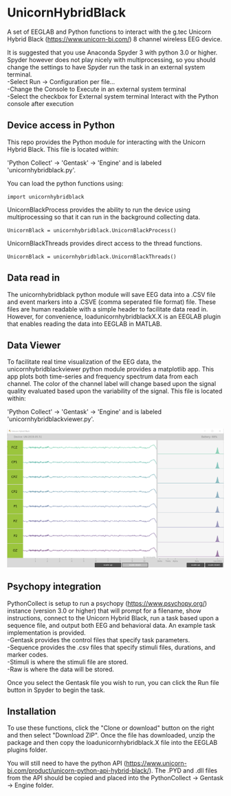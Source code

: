 UnicornHybridBlack
==============

A set of EEGLAB and Python functions to interact with the g.tec Unicorn Hybrid Black (https://www.unicorn-bi.com/) 
8 channel wireless EEG device.  

It is suggested that you use Anaconda Spyder 3 with python 3.0 or higher. Spyder however does not play nicely with
multiprocessing, so you should change the settings to have Spyder run the task in an external system terminal.   
-Select Run -> Configuration per file...   
-Change the Console to Execute in an external system terminal  
-Select the checkbox for External system terminal Interact with the Python console after execution  


Device access in Python
------------

This repo provides the Python module for interacting with the Unicorn Hybrid Black. This file is located within:

'Python Collect' -> 'Gentask' -> 'Engine' and is labeled 'unicornhybridblack.py'.  

You can load the python functions using:

    import unicornhybridblack

UnicornBlackProcess provides the ability to run the device using multiprocessing so that it can run in the 
background collecting data. 

    UnicornBlack = unicornhybridblack.UnicornBlackProcess() 

UnicornBlackThreads provides direct access to the thread functions.
  
    UnicornBlack = unicornhybridblack.UnicornBlackThreads() 


Data read in
------------
The unicornhybridblack python module will save EEG data into a .CSV file and event markers into a .CSVE 
(comma seperated file format) file. These files are human readable with a simple header to facilitate 
data read in. However, for convenience, loadunicornhybridblackX.X is an EEGLAB plugin that enables reading
the data into EEGLAB in MATLAB.


Data Viewer
------------
To facilitate real time visualization of the EEG data, the unicornhybridblackviewer python module provides
a matplotlib app. This app plots both time-series and frequency spectrum data from each channel. The
color of the channel label will change based upon the signal quality evaluated based upon the variability
of the signal. This file is located within:

'Python Collect' -> 'Gentask' -> 'Engine' and is labeled 'unicornhybridblackviewer.py'.  

<p align="center"><img src="/screencaps/screencap_UnicornViewer.png?raw=true" width="900" alt="screencap Unicorn Viewer"></p>

Psychopy integration
------------
PythonCollect is setup to run a psychopy (https://www.psychopy.org/) instance (version 3.0 or higher) that
will prompt for a filename, show instructions, connect to the Unicorn Hybrid Black, run a task based upon
a sequence file, and output both EEG and behavioral data. An example task implementation is provided.    
-Gentask provides the control files that specify task parameters.   
-Sequence provides the .csv files that specify stimuli files, durations, and marker codes.   
-Stimuli is where the stimuli file are stored.   
-Raw is where the data will be stored.  

Once you select the Gentask file you wish to run, you can click the Run file button in Spyder to begin the task.


Installation
------------
To use these functions, click the "Clone or download" button on the right and then select "Download ZIP".
Once the file has downloaded, unzip the package and then copy the loadunicornhybridblack.X file into the EEGLAB plugins
folder.

You will still need to have the python API (https://www.unicorn-bi.com/product/unicorn-python-api-hybrid-black/). The .PYD and .dll files from the API should be copied and placed into the PythonCollect -> Gentask -> Engine folder.
